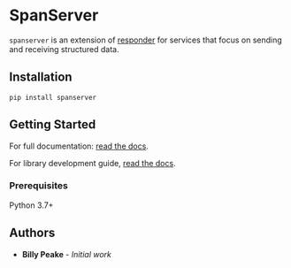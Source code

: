 # SpanServer

``spanserver`` is an extension of [responder](https://python-responder.org/en/latest/) for
services that focus on sending and receiving structured data.

## Installation

``pip install spanserver``

## Getting Started
For full documentation:
[read the docs](https://illuscio-dev.github.io/spanserver-py/).

For library development guide, 
[read the docs](https://illuscio-dev.github.io/islelib-py/).

### Prerequisites

Python 3.7+

## Authors

* **Billy Peake** - *Initial work*

